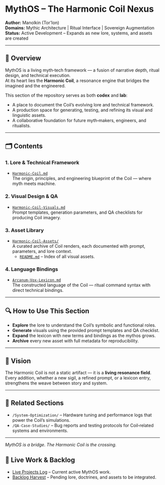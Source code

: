 # MythOS – The Harmonic Coil Nexus

**Author:** Manolkin (Tor’Ion)  
**Domains:** Mythic Architecture | Ritual Interface | Sovereign Augmentation  
**Status:** Active Development – Expands as new lore, systems, and assets are created

---

## 📜 Overview
MythOS is a living myth‑tech framework — a fusion of narrative depth, ritual design, and technical execution.  
At its heart lies the **Harmonic Coil**, a resonance engine that bridges the imagined and the engineered.

This section of the repository serves as both **codex** and **lab**:  
- A place to document the Coil’s evolving lore and technical framework.  
- A production space for generating, testing, and refining its visual and linguistic assets.  
- A collaborative foundation for future myth‑makers, engineers, and ritualists.

---

## 🗂 Contents

### 1. **Lore & Technical Framework**
- [`Harmonic-Coil.md`](./Harmonic-Coil.md)  
  The origin, principles, and engineering blueprint of the Coil — where myth meets machine.

### 2. **Visual Design & QA**
- [`Harmonic-Coil-Visuals.md`](./Harmonic-Coil-Visuals.md)  
  Prompt templates, generation parameters, and QA checklists for producing Coil imagery.

### 3. **Asset Library**
- [`Harmonic-Coil-Assets/`](./Harmonic-Coil-Assets)  
  A curated archive of Coil renders, each documented with prompt, parameters, and lore context.  
  - [`README.md`](./Harmonic-Coil-Assets/README.md) – Index of all visual assets.

### 4. **Language Bindings**
- [`Arcanum-Vox-Lexicon.md`](./Arcanum-Vox-Lexicon.md)  
  The constructed language of the Coil — ritual command syntax with direct technical bindings.

---

## 🔍 How to Use This Section
- **Explore** the lore to understand the Coil’s symbolic and functional roles.  
- **Generate** visuals using the provided prompt templates and QA checklist.  
- **Expand** the lexicon with new terms and bindings as the mythos grows.  
- **Archive** every new asset with full metadata for reproducibility.

---

## 🌌 Vision
The Harmonic Coil is not a static artifact — it is a **living resonance field**.  
Every addition, whether a new sigil, a refined prompt, or a lexicon entry, strengthens the weave between story and system.

---

## 📂 Related Sections
- `/System-Optimization/` – Hardware tuning and performance logs that power the Coil’s simulations.  
- `/QA-Case-Studies/` – Bug reports and testing protocols for Coil‑related systems and environments.

---

*MythOS is a bridge. The Harmonic Coil is the crossing.*
## 📅 Live Work & Backlog
- [Live Projects Log](../Live-Projects.md) – Current active MythOS work.
- [Backlog Harvest](../Backlog.md) – Pending lore, doctrines, and assets to be integrated.

